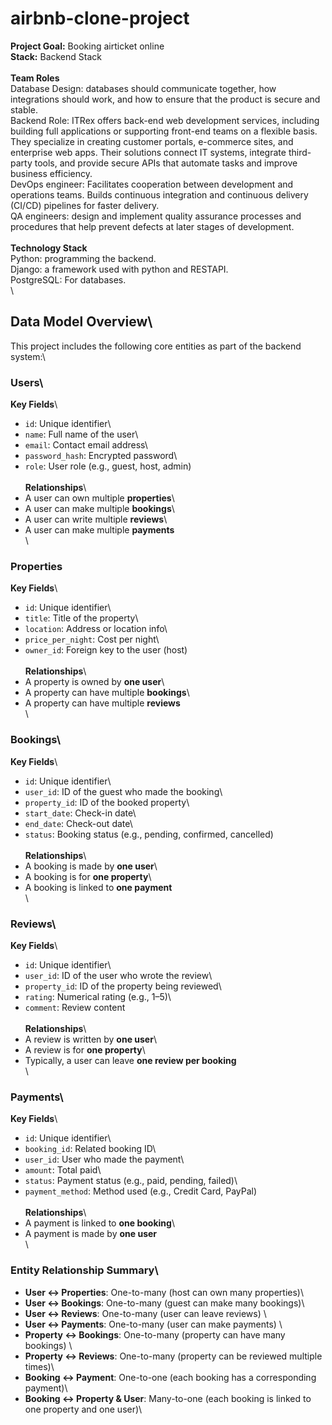 # airbnb-clone-project
**Project Goal:** Booking airticket online\
**Stack:** Backend Stack\
\
**Team Roles**\
Database Design: databases should communicate together, how integrations should work, and how to ensure that the product is secure and stable.\
Backend Role: ITRex offers back-end web development services, including building full applications or supporting front-end teams on a flexible basis. They specialize in creating customer portals, e-commerce sites, and enterprise web apps. Their solutions connect IT systems, integrate third-party tools, and provide secure APIs that automate tasks and improve business efficiency.\
DevOps engineer: Facilitates cooperation between development and operations teams. Builds continuous integration and continuous delivery (CI/CD) pipelines for faster delivery.\
QA engineers: design and implement quality assurance processes and procedures that help prevent defects at later stages of development.\
\
**Technology Stack**\
Python: programming the backend.\
Django: a framework used with python and RESTAPI.\
PostgreSQL: For databases.\
\
## Data Model Overview\
This project includes the following core entities as part of the backend system:\
### Users\

**Key Fields**\
- `id`: Unique identifier\
- `name`: Full name of the user\
- `email`: Contact email address\
- `password_hash`: Encrypted password\
- `role`: User role (e.g., guest, host, admin)\
\
**Relationships**\
- A user can own multiple **properties**\
- A user can make multiple **bookings**\
- A user can write multiple **reviews**\
- A user can make multiple **payments**\
\

### Properties
**Key Fields**\
- `id`: Unique identifier\
- `title`: Title of the property\
- `location`: Address or location info\
- `price_per_night`: Cost per night\
- `owner_id`: Foreign key to the user (host)\
\
**Relationships**\
- A property is owned by **one user**\
- A property can have multiple **bookings**\
- A property can have multiple **reviews**\
\
### Bookings\

**Key Fields**\
- `id`: Unique identifier\
- `user_id`: ID of the guest who made the booking\
- `property_id`: ID of the booked property\
- `start_date`: Check-in date\
- `end_date`: Check-out date\
- `status`: Booking status (e.g., pending, confirmed, cancelled)\
\
**Relationships**\
- A booking is made by **one user**\
- A booking is for **one property**\
- A booking is linked to **one payment**\
\
### Reviews\
**Key Fields**\
- `id`: Unique identifier\
- `user_id`: ID of the user who wrote the review\
- `property_id`: ID of the property being reviewed\
- `rating`: Numerical rating (e.g., 1–5)\
- `comment`: Review content\
\
**Relationships**\
- A review is written by **one user**\
- A review is for **one property**\
- Typically, a user can leave **one review per booking**\
\
### Payments\
**Key Fields**\
- `id`: Unique identifier\
- `booking_id`: Related booking ID\
- `user_id`: User who made the payment\
- `amount`: Total paid\
- `status`: Payment status (e.g., paid, pending, failed)\
- `payment_method`: Method used (e.g., Credit Card, PayPal)\
\
**Relationships**\
- A payment is linked to **one booking**\
- A payment is made by **one user**\
\

###  Entity Relationship Summary\
- **User ↔ Properties**: One-to-many (host can own many properties)\  
- **User ↔ Bookings**: One-to-many (guest can make many bookings)\  
- **User ↔ Reviews**: One-to-many (user can leave reviews)  \
- **User ↔ Payments**: One-to-many (user can make payments)  \
- **Property ↔ Bookings**: One-to-many (property can have many bookings)  \
- **Property ↔ Reviews**: One-to-many (property can be reviewed multiple times)\  
- **Booking ↔ Payment**: One-to-one (each booking has a corresponding payment)\
- **Booking ↔ Property & User**: Many-to-one (each booking is linked to one property and one user)\

